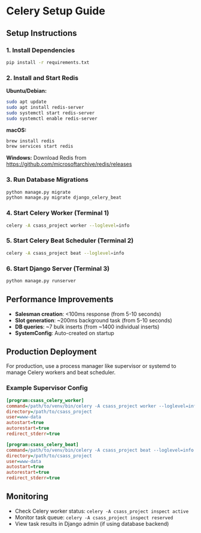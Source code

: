 # Celery Setup Guide

## Setup Instructions

### 1. Install Dependencies

```bash
pip install -r requirements.txt
```

### 2. Install and Start Redis

**Ubuntu/Debian:**
```bash
sudo apt update
sudo apt install redis-server
sudo systemctl start redis-server
sudo systemctl enable redis-server
```

**macOS:**
```bash
brew install redis
brew services start redis
```

**Windows:**
Download Redis from https://github.com/microsoftarchive/redis/releases

### 3. Run Database Migrations

```bash
python manage.py migrate
python manage.py migrate django_celery_beat
```

### 4. Start Celery Worker (Terminal 1)

```bash
celery -A csass_project worker --loglevel=info
```

### 5. Start Celery Beat Scheduler (Terminal 2)

```bash
celery -A csass_project beat --loglevel=info
```

### 6. Start Django Server (Terminal 3)

```bash
python manage.py runserver
```

## Performance Improvements

- **Salesman creation**: <100ms response (from 5-10 seconds)
- **Slot generation**: ~200ms background task (from 5-10 seconds)  
- **DB queries**: ~7 bulk inserts (from ~1400 individual inserts)
- **SystemConfig**: Auto-created on startup

## Production Deployment

For production, use a process manager like supervisor or systemd to manage Celery workers and beat scheduler.

### Example Supervisor Config

```ini
[program:csass_celery_worker]
command=/path/to/venv/bin/celery -A csass_project worker --loglevel=info
directory=/path/to/csass_project
user=www-data
autostart=true
autorestart=true
redirect_stderr=true

[program:csass_celery_beat]
command=/path/to/venv/bin/celery -A csass_project beat --loglevel=info
directory=/path/to/csass_project
user=www-data
autostart=true
autorestart=true
redirect_stderr=true
```

## Monitoring

- Check Celery worker status: `celery -A csass_project inspect active`
- Monitor task queue: `celery -A csass_project inspect reserved`
- View task results in Django admin (if using database backend)
